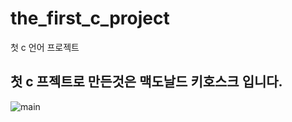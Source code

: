 the_first_c_project
==========
첫 c 언어 프로젝트

첫 c 프젝트로 만든것은 맥도날드 키호스크 입니다.
-----------------
![main]("https://github.com/icerice06/the_first_c_project/blob/main/img/Kategorie_burger.PNG")
